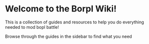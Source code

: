 # Welcome to the Borpl Wiki!
This is a collection of guides and resources to help you do everything needed to mod bopl battle!

Browse through the guides in the sidebar to find what you need